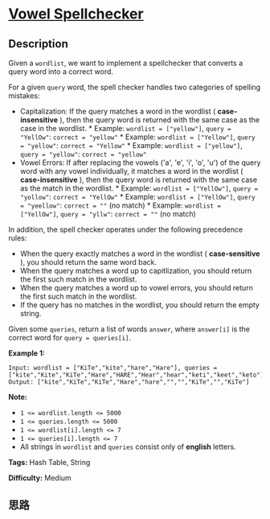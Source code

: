 # [Vowel Spellchecker][title]

## Description

Given a `wordlist`, we want to implement a spellchecker that converts a query
word into a correct word.

For a given `query` word, the spell checker handles two categories of spelling
mistakes:

  * Capitalization: If the query matches a word in the wordlist ( **case-insensitive** ), then the query word is returned with the same case as the case in the wordlist.     * Example: `wordlist = ["yellow"]`, `query = "YellOw"`: `correct = "yellow"`    * Example: `wordlist = ["Yellow"]`, `query = "yellow"`: `correct = "Yellow"`    * Example: `wordlist = ["yellow"]`, `query = "yellow"`: `correct = "yellow"`
  * Vowel Errors: If after replacing the vowels ('a', 'e', 'i', 'o', 'u') of the query word with any vowel individually, it matches a word in the wordlist ( **case-insensitive** ), then the query word is returned with the same case as the match in the wordlist.     * Example: `wordlist = ["YellOw"]`, `query = "yollow"`: `correct = "YellOw"`    * Example: `wordlist = ["YellOw"]`, `query = "yeellow"`: `correct = ""` (no match)    * Example: `wordlist = ["YellOw"]`, `query = "yllw"`: `correct = ""` (no match)

In addition, the spell checker operates under the following precedence rules:

  * When the query exactly matches a word in the wordlist ( **case-sensitive** ), you should return the same word back.
  * When the query matches a word up to capitlization, you should return the first such match in the wordlist.
  * When the query matches a word up to vowel errors, you should return the first such match in the wordlist.
  * If the query has no matches in the wordlist, you should return the empty string.

Given some `queries`, return a list of words `answer`, where `answer[i]` is
the correct word for `query = queries[i]`.



**Example 1:**
            Input: wordlist = ["KiTe","kite","hare","Hare"], queries = ["kite","Kite","KiTe","Hare","HARE","Hear","hear","keti","keet","keto"]    Output: ["kite","KiTe","KiTe","Hare","hare","","","KiTe","","KiTe"]



**Note:**

  * `1 <= wordlist.length <= 5000`
  * `1 <= queries.length <= 5000`
  * `1 <= wordlist[i].length <= 7`
  * `1 <= queries[i].length <= 7`
  * All strings in `wordlist` and `queries` consist only of **english**  letters.


**Tags:** Hash Table, String

**Difficulty:** Medium

## 思路

[title]: https://leetcode.com/problems/vowel-spellchecker
